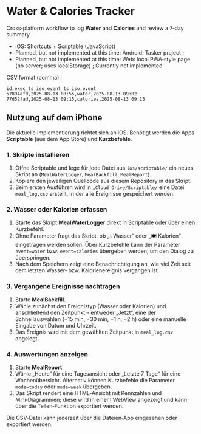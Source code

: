 # Water & Calories Tracker

Cross‑platform workflow to log **Water** and **Calories** and review a 7‑day summary.

- iOS: Shortcuts + Scriptable (JavaScript)
- Planned, but not implemented at this time: Android: Tasker project ;
- Planned, but not implemented at this time: Web: local PWA‑style page (no server; uses localStorage) ; Currently not implemented

CSV format (comma):
```
id,exec_ts_iso,event_ts_iso,event
57894af0,2025-08-13 08:55,water,2025-08-13 09:02
77d52fad,2025-08-13 09:15,calories,2025-08-13 09:15
```

## Nutzung auf dem iPhone

Die aktuelle Implementierung richtet sich an iOS. Benötigt werden die Apps **Scriptable** (aus dem App Store) und **Kurzbefehle**.

### 1. Skripte installieren

1. Öffne Scriptable und lege für jede Datei aus `ios/scriptable/` ein neues Skript an (`MealWaterLogger`, `MealBackfill`, `MealReport`).
2. Kopiere den jeweiligen Quellcode aus diesem Repository in das Skript.
3. Beim ersten Ausführen wird in `iCloud Drive/Scriptable/` eine Datei `meal_log.csv` erstellt, in der alle Ereignisse gespeichert werden.

### 2. Wasser oder Kalorien erfassen

1. Starte das Skript **MealWaterLogger** direkt in Scriptable oder über einen Kurzbefehl.
2. Ohne Parameter fragt das Skript, ob „💧 Wasser“ oder „🍽️ Kalorien“ eingetragen werden sollen. Über Kurzbefehle kann der Parameter `event=water` bzw. `event=calories` übergeben werden, um den Dialog zu überspringen.
3. Nach dem Speichern zeigt eine Benachrichtigung an, wie viel Zeit seit dem letzten Wasser‑ bzw. Kalorienereignis vergangen ist.

### 3. Vergangene Ereignisse nachtragen

1. Starte **MealBackfill**.
2. Wähle zunächst den Ereignistyp (Wasser oder Kalorien) und anschließend den Zeitpunkt – entweder „Jetzt“, eine der Schnellauswahlen (−15 min, −30 min, −1 h, −2 h) oder eine manuelle Eingabe von Datum und Uhrzeit.
3. Das Ereignis wird mit dem gewählten Zeitpunkt in `meal_log.csv` abgelegt.

### 4. Auswertungen anzeigen

1. Starte **MealReport**.
2. Wähle „Heute“ für eine Tagesansicht oder „Letzte 7 Tage“ für eine Wochenübersicht. Alternativ können Kurzbefehle die Parameter `mode=today` oder `mode=week` übergeben.
3. Das Skript rendert eine HTML‑Ansicht mit Kennzahlen und Mini‑Diagrammen; diese wird in einem WebView angezeigt und kann über die Teilen‑Funktion exportiert werden.

Die CSV‑Datei kann jederzeit über die Dateien‑App eingesehen oder exportiert werden.
